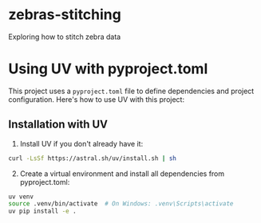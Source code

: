 # zebras-stitching
Exploring how to stitch zebra data

# Using UV with pyproject.toml

This project uses a `pyproject.toml` file to define dependencies and project configuration. Here's how to use UV with this project:

## Installation with UV

1. Install UV if you don't already have it:
```bash
curl -LsSf https://astral.sh/uv/install.sh | sh
```

2. Create a virtual environment and install all dependencies from pyproject.toml:
```bash
uv venv
source .venv/bin/activate  # On Windows: .venv\Scripts\activate
uv pip install -e .
```